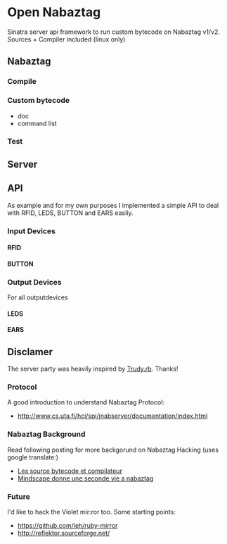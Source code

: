 # Open Nabaztag

Sinatra server api framework to run custom bytecode on Nabaztag v1/v2. Sources + Compiler included (linux only)

## Nabaztag

### Compile

### Custom bytecode

 - doc
 - command list

### Test

## Server


## API
As example and for my own purposes I implemented a simple API to deal with RFID, LEDS, BUTTON and EARS easily.

### Input Devices

#### RFID

#### BUTTON


### Output Devices
For all outputdevices

#### LEDS

#### EARS




## Disclamer

The server party was heavily inspired by [Trudy.rb](https://github.com/quimarche/trudy/blob/master/trudy.rb). Thanks!


### Protocol
A good introduction to understand Nabaztag Protocol:

  * http://www.cs.uta.fi/hci/spi/jnabserver/documentation/index.html


### Nabaztag Background
Read following posting for more backgorund on Nabaztag Hacking (uses google translate:)

  * [Les source bytecode et compilateur](http://translate.googleusercontent.com/translate_c?hl=en&rurl=translate.google.com&sl=fr&tl=en&twu=1&u=http://nabaztag.forumactif.fr/t13241p30-les-sources-bytecode-et-compilateur&usg=ALkJrhjLTbx1GMfSUgwhdjES1LzlE07HZQ#338060)
  * [Mindscape donne une seconde vie a nabaztag](http://translate.google.com/translate?hl=en&sl=fr&tl=en&u=http%3A%2F%2Fwww.planete-domotique.com%2Fblog%2F2011%2F08%2F07%2Fmindscape-donne-une-seconde-vie-a-nabaztag%2F)


### Future
I'd like to hack the Violet mir:ror too. Some starting points:

  * https://github.com/leh/ruby-mirror
  * http://reflektor.sourceforge.net/


